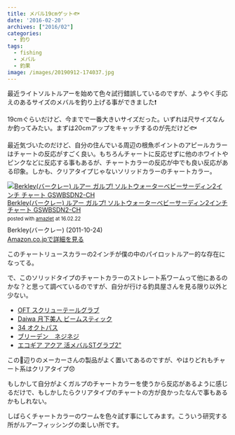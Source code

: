 ```yaml
---
title: メバル19cmゲット🐟
date: '2016-02-20'
archives: ["2016/02"]
categories:
  - 釣り
tags:
  - fishing
  - メバル
  - 釣果
image: /images/20190912-174037.jpg
---
```

最近ライトソルトルアーを始めて色々試行錯誤しているのですが、ようやく手応えのあるサイズのメバルを釣り上げる事ができました❗

<!--more-->

19cmぐらいだけど、今までで一番大きいサイズだった。いずれは尺サイズなんか釣ってみたい。まずは20cmアップをキャッチするのが先だけど🐟

最近気づいたのだけど、自分の住んでいる周辺の根魚ポイントのアピールカラーはチャートの反応がすごく良い。もちろんチャートに反応せずに他のホワイトやピンクなどに反応する事もあるが、チャートカラーの反応が中でも良い反応がある印象。しかも、クリアタイプじゃないソリッドカラーのチャートカラー。

<div class="amazlet-box" style="margin-bottom:0px;"><div class="amazlet-image" style="float:left;margin:0px 12px 1px 0px;"><a href="https://www.amazon.co.jp/exec/obidos/ASIN/B001O1MU0M/t4traw-22/ref=nosim/" name="amazletlink" target="_blank"><img src="//ecx.images-amazon.com/images/I/31k6uB%2Bk6FL._SL160_.jpg" alt="Berkley(バークレー) ルアー ガルプ! ソルトウォーターベビーサーディン2インチ チャート GSWBSDN2-CH" style="border: none;" /></a></div><div class="amazlet-info" style="line-height:120%; margin-bottom: 10px"><div class="amazlet-name" style="margin-bottom:10px;line-height:120%"><a href="https://www.amazon.co.jp/exec/obidos/ASIN/B001O1MU0M/t4traw-22/ref=nosim/" name="amazletlink" target="_blank">Berkley(バークレー) ルアー ガルプ! ソルトウォーターベビーサーディン2インチ チャート GSWBSDN2-CH</a><div class="amazlet-powered-date" style="font-size:80%;margin-top:5px;line-height:120%">posted with <a href="https://www.amazlet.com/" title="amazlet" target="_blank">amazlet</a> at 16.02.22</div></div><div class="amazlet-detail">Berkley(バークレー) (2011-10-24)<br /></div><div class="amazlet-sub-info" style="float: left;"><div class="amazlet-link" style="margin-top: 5px"><a href="https://www.amazon.co.jp/exec/obidos/ASIN/B001O1MU0M/t4traw-22/ref=nosim/" name="amazletlink" target="_blank">Amazon.co.jpで詳細を見る</a></div></div></div><div class="amazlet-footer" style="clear: left"></div></div>

このチャートリュースカラーの2インチが僕の中のパイロットルアー的な存在になってる。

で、このソリッドタイプのチャートカラーのストレート系ワームって他にあるのかな？と思って調べているのですが、自分が行ける釣具屋さんを見る限り以外と少ない。

* [OFT スクリューテールグラブ](https://www.oft-fishing.com/mebaru/screw_tail_grub.html)
* [Daiwa 月下美人 ビームスティック](https://www.daiwaweb.com/jp/fishing/item/lure/salt_le/gekka_beamstick/)
* [34 オクトパス](https://www.34net.jp/product34/worm/octpus)
* [ブリーデン　ネジネジ](https://breaden.net/lure/jigheadwarm.html)
* [エコギア アクア 活メバルSTグラブ2"](https://www.ecogear.jp/ecogear/ecogearaqua/ecogearaqua_katsumebaru.html)

この辺りのメーカーさんの製品がよく置いてあるのですが、やはりどれもチャート系はクリアタイプ😞

もしかして自分がよくガルプのチャートカラーを使うから反応があるように感じるだけで、もしかしたらクリアタイプのチャートの方が良かったなんで事もあるかもしれない。

しばらくチャートカラーのワームを色々試す事にしてみます。こういう研究する所がルアーフィッシングの楽しい所です。
